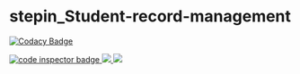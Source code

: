 # stepin_Student-record-management

[![Codacy Badge](https://api.codacy.com/project/badge/Grade/753bbe0e89454e9897f256e0decf2cc1)](https://app.codacy.com/gh/DasariTejaSai1/stepin_Student-record-management?utm_source=github.com&utm_medium=referral&utm_content=DasariTejaSai1/stepin_Student-record-management&utm_campaign=Badge_Grade_Settings)

<a href="https://frontend.code-inspector.com/public/user/github/DasariTejaSai1">
   <img src="https://code-inspector.com/public/badge/user/github/DasariTejaSai1?style=light" alt="code inspector badge" />
   <img src="https://www.code-inspector.com/project/27907/score/svg" />
   <img src="https://www.code-inspector.com/project/27907/status/svg" />
</a>
